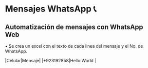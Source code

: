 # Mensajes WhatsApp 📞

## Automatización de mensajes con WhatsApp Web

• Se crea un excel con el texto de cada linea del mensaje y el No. de WhatsApp.

|Celular|Mensaje|
|+923192858|Hello World |
  
